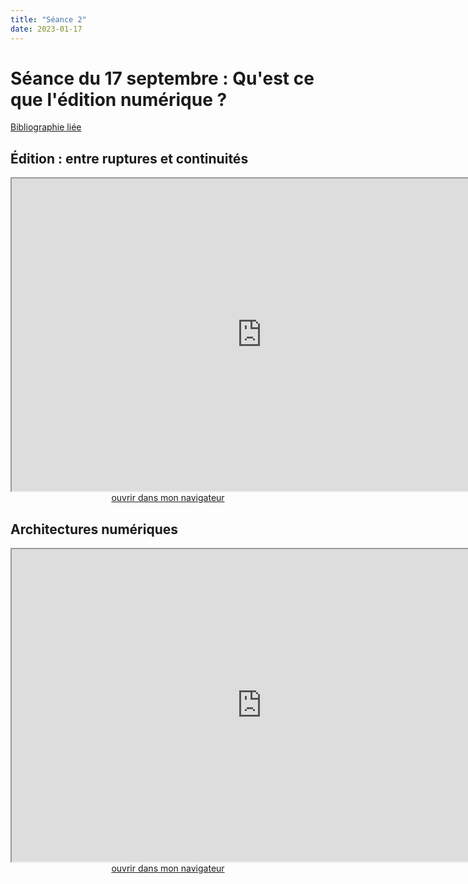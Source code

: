 ```yaml
--- 
title: "Séance 2"
date: 2023-01-17
---
```



# Séance du 17 septembre : Qu'est ce que l'édition numérique ?

[Bibliographie liée](https://www.zotero.org/groups/4823133/fra3825-2023/collections/635KUM7S)

## Édition : entre ruptures et continuités

<iframe src="https://mmellet.github.io/fra3825_2023/slides/Seance-2-1.html" title="description"  height="500" width="800" allowfullscreen="allowfullscreen"></iframe>

<div style="text-align:center">
<a href="https://mmellet.github.io/fra3825_2023/slides/Seance-2-1.html" target="_blank">ouvrir dans mon navigateur</a>
</div>

## Architectures numériques

<iframe src="https://mmellet.github.io/fra3825_2023/slides/Seance-2-2.html" title="description"  height="500" width="800" allowfullscreen="allowfullscreen"></iframe>


<div style="text-align:center">
<a href="https://mmellet.github.io/fra3825_2023/slides/Seance-2-2.html" target="_blank">ouvrir dans mon navigateur</a>
</div>